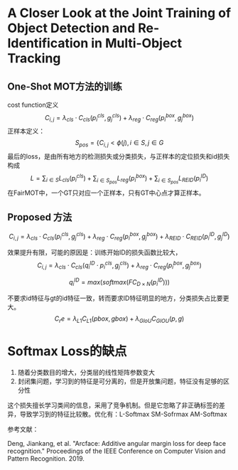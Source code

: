 # A Closer Look at the Joint Training of Object Detection and Re-Identification in Multi-Object Tracking

## One-Shot MOT方法的训练

cost function定义
$$
C_{i,j} = \lambda_{cls} \cdot C_{cls}(p_i^{cls},g_j^{cls}) +\lambda_{reg}\cdot C_{reg}(p_i^{box},g_j^{box})
$$
正样本定义：
$$
S_{pos} = \{C_{i,j} < \phi(j), i \in S, j\in G
$$
最后的loss，是由所有地方的检测损失或分类损失，与正样本的定位损失和id损失构成
$$
L = \sum_{i \in S}L_{cls}(p_i^{cls}) + \sum_{i\in S_{pos}}L_{reg}(p_i^{box}) + \sum_{i\in S_{pos}}L_{REID}(p_i^{ID})
$$
在FairMOT中，一个GT只对应一个正样本，只有GT中心点才算正样本。

## Proposed 方法

$$
C_{i,j} = \lambda_{cls} \cdot C_{cls}(p_i^{cls},g_j^{cls}) +\lambda_{reg}\cdot C_{reg}(p_i^{box},g_j^{box}) + \lambda_{REID}\cdot C_{REID}(p_i^{ID}, g_j^{ID})
$$

效果提升有限，可能的原因是：训练开始ID的损失函数比较大，
$$
C_{i,j} = \lambda_{cls} \cdot C_{cls}(q_i^{ID}\cdot p_i^{cls},g_j^{cls}) +\lambda_{reg}\cdot C_{reg}(p_i^{box},g_j^{box})
$$

$$
q_i^{ID} = max(softmax(FC_{D\times N}(p_i^{ID})))
$$

不要求id特征与gt的id特征一致，转而要求ID特征明显的地方，分类损失占比要更大。
$$
C_re = \lambda_{L1} C_{L1}(pbox,gbox) + \lambda_{GIoU}C_{GIOU}(p,g)
$$



# Softmax Loss的缺点

1. 随着分类数目的增大，分类层的线性矩阵参数变大
2. 封闭集问题，学习到的特征是可分离的，但是开放集问题，特征没有足够的区分性

这个损失擅长学习类间的信息，采用了竞争机制。但是它忽略了非正确标签的差异，导致学习到的特征比较散。优化有：L-Softmax SM-Sofrmax AM-Softmax

参考文献：

Deng, Jiankang, et al. "Arcface: Additive angular margin loss for deep face recognition." Proceedings of the IEEE Conference on Computer Vision and Pattern Recognition. 2019.
